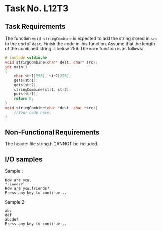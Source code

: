 # Task No. L12T3

## Task Requirements
The function `void stringCombine` is expected to add the string stored in `src` to the end of `dest`. Finish the code in this function. Assume that the length of the combined string is below 256. The `main` function is as follows:

```c
# include <stdio.h>
void stringCombine(char* dest, char* src);
int main()
{
    char str1[256], str2[256];
    gets(str1);
    gets(str2);
    stringCombine(str1, str2);
    puts(str1);
    return 0;
}
void stringCombine(char *dest, char *src){
    //Your code here.
}
```

## Non-Functional Requirements

The header file string.h CANNOT be included.

## I/O samples

Sample :
```
How are you,
friends?
How are you,friends?
Press any key to continue...
```

Sample 2:
```
abc
def
abcdef
Press any key to continue...
```
